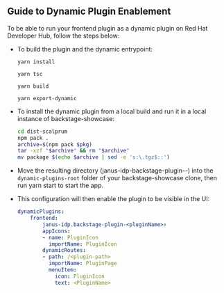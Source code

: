 ## Guide to Dynamic Plugin Enablement

To be able to run your frontend plugin as a dynamic plugin on Red Hat Developer Hub, follow the steps below:

- To build the plugin and the dynamic entrypoint:

    `yarn install`

    `yarn tsc`

    `yarn build`

    `yarn export-dynamic`

- To install the dynamic plugin from a local build and run it in a local instance of backstage-showcase:

    ```bash
    cd dist-scalprum
    npm pack .
    archive=$(npm pack $pkg)
    tar -xzf "$archive" && rm "$archive"
    mv package $(echo $archive | sed -e 's:\.tgz$::')
    ```

- Move the resulting directory (janus-idp-backstage-plugin-<pluginName>-<version>) into the `dynamic-plugins-root` folder of your backstage-showcase clone, then run yarn start to start the app.

- This configuration will then enable the plugin to be visible in the UI:

    ```yaml
    dynamicPlugins:
        frontend:
            janus-idp.backstage-plugin-<pluginName>:
            appIcons:
            - name: PluginIcon
              importName: PluginIcon
            dynamicRoutes:
            - path: /<plugin-path>
              importName: PluginPage
              menuItem:
                icon: PluginIcon
                text: <PluginName>
    ```